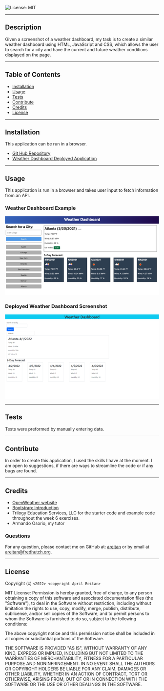 ![License: MIT](https://img.shields.io/badge/License-MIT-yellow.svg)

---
## Description

Given a screenshot of a weather dashboard, my task is to create a similar weather dashboard using HTML, JavaScript and CSS, which allows the user to search for a city and have the current and future weather conditions displayed on the page.

---
## Table of Contents

  - [Installation](#installation)
  - [Usage](#usage)
  - [Tests](#tests)
  - [Contribute](#contribute)
  - [Credits](#credits)
  - [License](#license)


---
## Installation

This application can be run in a browser.

- [Git Hub Repository](https://github.com/areitan/Weather_Dashboard)
- [Weather Dashboard Deployed Application](https://areitan.github.io/Weather_Dashboard/)


---
## Usage

This application is run in a browser and takes user input to fetch information from an API. 

### Weather Dashboard Example
![Weather Dashboard Example](./assets/images/06-server-side-apis-homework-demo.png)

### Deployed Weather Dashboard Screenshot
![Deployed Weather Dashboard Screenshot](./assets/images/Weather_Dashboard.png)


---
## Tests

Tests were preformed by manually entering data.


--- 
## Contribute

In order to create this application, I used the skills I have at the moment. I am open to suggestions, if there are ways to streamline the code or if any bugs are found.

---
## Credits

- [OpenWeather website](https://openweathermap.org/)
- [Bootstrap: Introduction](https://getbootstrap.com/docs/5.1/getting-started/introduction/)
- Trilogy Education Services, LLC for the starter code and example code throughout the week 6 exercises.
- Armando Osorio, my tutor

### Questions

For any question, please contact me on GitHub at: [areitan](https://github.com/areitan) or by email at <areitan@fredhutch.org>.

---

## License

Copyright (c) ```<2022> <copyright April Reitan>```

MIT License:
Permission is hereby granted, free of charge, to any person obtaining a copy
of this software and associated documentation files (the "Software"), to deal
in the Software without restriction, including without limitation the rights
to use, copy, modify, merge, publish, distribute, sublicense, and/or sell
copies of the Software, and to permit persons to whom the Software is
furnished to do so, subject to the following conditions:

The above copyright notice and this permission notice shall be included in all
copies or substantial portions of the Software.

THE SOFTWARE IS PROVIDED "AS IS", WITHOUT WARRANTY OF ANY KIND, EXPRESS OR
IMPLIED, INCLUDING BUT NOT LIMITED TO THE WARRANTIES OF MERCHANTABILITY,
FITNESS FOR A PARTICULAR PURPOSE AND NONINFRINGEMENT. IN NO EVENT SHALL THE
AUTHORS OR COPYRIGHT HOLDERS BE LIABLE FOR ANY CLAIM, DAMAGES OR OTHER
LIABILITY, WHETHER IN AN ACTION OF CONTRACT, TORT OR OTHERWISE, ARISING FROM,
OUT OF OR IN CONNECTION WITH THE SOFTWARE OR THE USE OR OTHER DEALINGS IN THE
SOFTWARE.